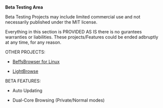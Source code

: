 **Beta Testing Area**

Beta Testing Projects may include limited commercial use and not necessarily published under the MIT license. 

Everything in this section is PROVIDED AS IS there is no gurantees warranties or liabilities. These projects/Features could be ended adbruptly at any time, for any reason. 


OTHER PROJECTS:

- [BeffsBrowser for Linux](https://github.com/jdc20181/BeffsBrowserLinux)

- [LightBrowse](https://github.com/jdc20181/LightBrowse)


BETA FEATURES:

- Auto Updating

- Dual-Core Browsing (Private/Normal modes)
